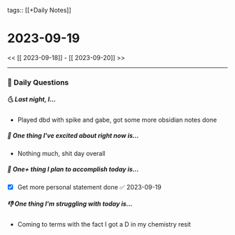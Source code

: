tags:: [[+Daily Notes]]

# 2023-09-19

<< [[ 2023-09-18]] - [[ 2023-09-20]] >>

---
### 📅 Daily Questions
##### 🌜 Last night, I...
- Played dbd with spike and gabe, got some more obsidian notes done

##### 🙌 One thing I've excited about right now is...
- Nothing much, shit day overall

##### 🚀 One+ thing I plan to accomplish today is...
- [x] Get more personal statement done ✅ 2023-09-19

##### 👎 One thing I'm struggling with today is...
- Coming to terms with the fact I got a D in my chemistry resit